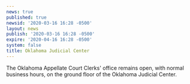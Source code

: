 ```yaml
---
news: true
published: true
newsid: '2020-03-16 16:28 -0500'
layout: news
publish: '2020-03-16 16:28 -0500'
expire: '2020-04-16 16:28 -0500'
system: false
title: Oklahoma Judicial Center
---
```

The Oklahoma Appellate Court Clerks' office remains open, with normal business hours, on the ground floor of the Oklahoma Judicial Center.
